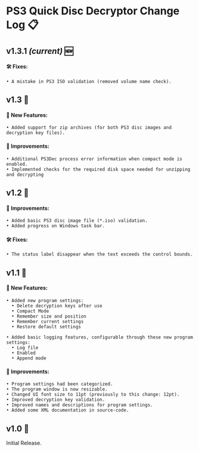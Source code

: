 # PS3 Quick Disc Decryptor Change Log 📋

## v1.3.1 *(current)* 🆕
#### 🛠️ Fixes:
    • A mistake in PS3 ISO validation (removed volume name check).

## v1.3 🔄
#### 🚀 New Features:
    • Added support for zip archives (for both PS3 disc images and decryption key files).
#### 🌟 Improvements:
    • Additional PS3Dec process error information when compact mode is enabled.
    • Implemented checks for the required disk space needed for unzipping and decrypting

## v1.2 🔄
#### 🌟 Improvements:
    • Added basic PS3 disc image file (*.iso) validation.
    • Added progress on Windows task bar.
#### 🛠️ Fixes:
    • The status label disappear when the text exceeds the control bounds.

## v1.1 🔄
#### 🚀 New Features:
    • Added new program settings:
      • Delete decryption keys after use
      • Compact Mode
      • Remember size and position
      • Remember current settings
      • Restore default settings

    • Added basic logging features, configurable through these new program settings:
      • Log file
      • Enabled
      • Append mode

#### 🌟 Improvements:
    • Program settings had been categorized.
    • The program window is now resizable.
    • Changed UI font size to 11pt (previously to this change: 12pt).
    • Improved decryption key validation.
    • Improved names and descriptions for program settings.
    • Added some XML documentation in source-code.

## v1.0 🔄
Initial Release.
